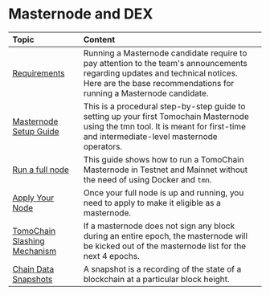 # Masternode and DEX

| Topic | Content |
| :--- | :--- |
| [Requirements](masternode/requirements.md) | Running a Masternode candidate require to pay attention to the team's announcements regarding updates and technical notices. Here are the base recommendations for running a Masternode candidate. |
| [Masternode Setup Guide](masternode/masternode-setup-guide.md) | This is a procedural step-by-step guide to setting up your first Tomochain Masternode using the tmn tool. It is meant for first-time and intermediate-level masternode operators. |
| [Run a full node](masternode/run-a-full-node/) | This guide shows how to run a TomoChain Masternode in Testnet and Mainnet without the need of using Docker and `tmn`. |
| [Apply Your Node ](masternode/apply-your-node.md) | Once your full node is up and running, you need to apply to make it eligible as a masternode. |
| [TomoChain Slashing Mechanism](masternode/tomochain-slashing-mechanism.md) | If a masternode does not sign any block during an entire epoch, the masternode will be kicked out of the masternode list for the next 4 epochs. |
| [Chain Data Snapshots](masternode/chain-data-snapshots.md) | A snapshot is a recording of the state of a blockchain at a particular block height. |



